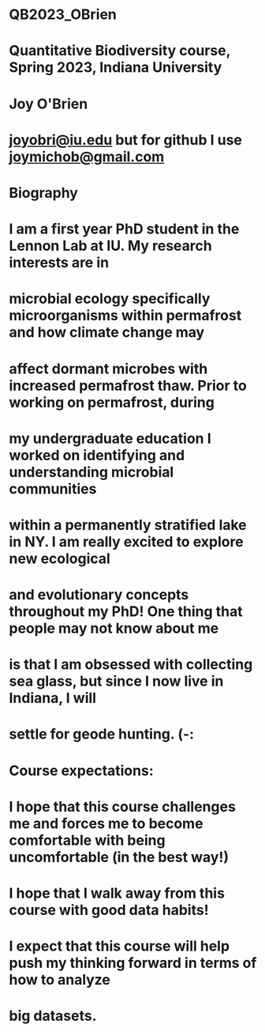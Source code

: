 # QB2023_OBrien 
# Quantitative Biodiversity course, Spring 2023, Indiana University
# Joy O'Brien
# joyobri@iu.edu but for github I use joymichob@gmail.com

# Biography
# I am a first year PhD student in the Lennon Lab at IU. My research interests are in 
# microbial ecology specifically microorganisms within permafrost and how climate change may
# affect dormant microbes with increased permafrost thaw. Prior to working on permafrost, during
# my undergraduate education I worked on identifying and understanding microbial communities 
# within a permanently stratified lake in NY. I am really excited to explore new ecological 
# and evolutionary concepts throughout my PhD! One thing that people may not know about me 
# is that I am obsessed with collecting sea glass, but since I now live in Indiana, I will 
# settle for geode hunting. (-: 

# Course expectations:
# I hope that this course challenges me and forces me to become comfortable with being uncomfortable (in the best way!)
# I hope that I walk away from this course with good data habits! 
# I expect that this course will help push my thinking forward in terms of how to analyze
# big datasets. 

